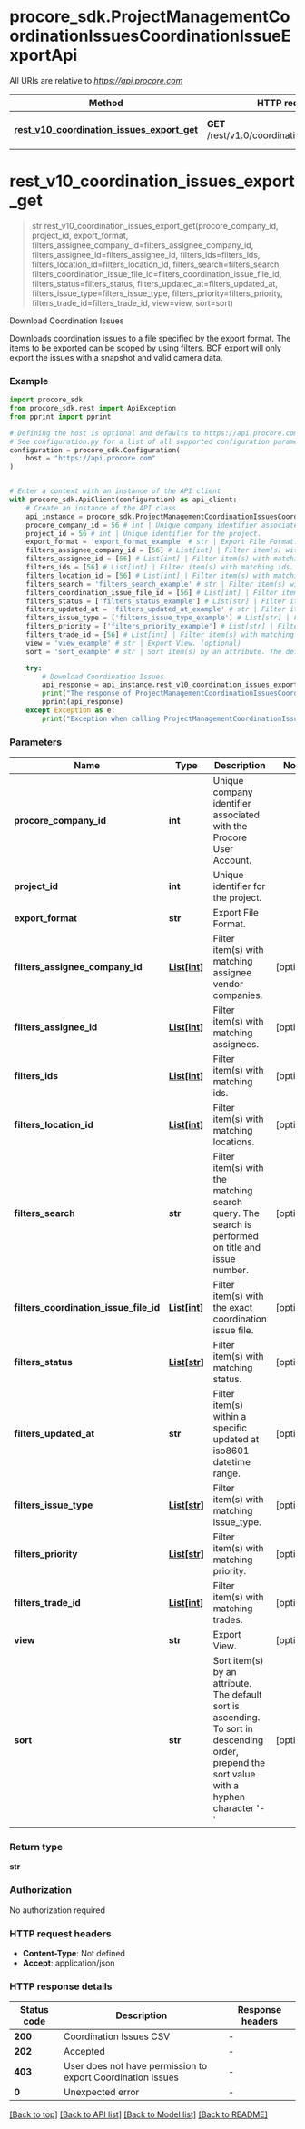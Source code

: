# procore_sdk.ProjectManagementCoordinationIssuesCoordinationIssueExportApi

All URIs are relative to *https://api.procore.com*

Method | HTTP request | Description
------------- | ------------- | -------------
[**rest_v10_coordination_issues_export_get**](ProjectManagementCoordinationIssuesCoordinationIssueExportApi.md#rest_v10_coordination_issues_export_get) | **GET** /rest/v1.0/coordination_issues/export | Download Coordination Issues


# **rest_v10_coordination_issues_export_get**
> str rest_v10_coordination_issues_export_get(procore_company_id, project_id, export_format, filters_assignee_company_id=filters_assignee_company_id, filters_assignee_id=filters_assignee_id, filters_ids=filters_ids, filters_location_id=filters_location_id, filters_search=filters_search, filters_coordination_issue_file_id=filters_coordination_issue_file_id, filters_status=filters_status, filters_updated_at=filters_updated_at, filters_issue_type=filters_issue_type, filters_priority=filters_priority, filters_trade_id=filters_trade_id, view=view, sort=sort)

Download Coordination Issues

Downloads coordination issues to a file specified by the export format. The items to be exported can be scoped by using filters. BCF export will only export the issues with a snapshot and valid camera data.

### Example


```python
import procore_sdk
from procore_sdk.rest import ApiException
from pprint import pprint

# Defining the host is optional and defaults to https://api.procore.com
# See configuration.py for a list of all supported configuration parameters.
configuration = procore_sdk.Configuration(
    host = "https://api.procore.com"
)


# Enter a context with an instance of the API client
with procore_sdk.ApiClient(configuration) as api_client:
    # Create an instance of the API class
    api_instance = procore_sdk.ProjectManagementCoordinationIssuesCoordinationIssueExportApi(api_client)
    procore_company_id = 56 # int | Unique company identifier associated with the Procore User Account.
    project_id = 56 # int | Unique identifier for the project.
    export_format = 'export_format_example' # str | Export File Format.
    filters_assignee_company_id = [56] # List[int] | Filter item(s) with matching assignee vendor companies. (optional)
    filters_assignee_id = [56] # List[int] | Filter item(s) with matching assignees. (optional)
    filters_ids = [56] # List[int] | Filter item(s) with matching ids. (optional)
    filters_location_id = [56] # List[int] | Filter item(s) with matching locations. (optional)
    filters_search = 'filters_search_example' # str | Filter item(s) with the matching search query. The search is performed on title and issue number. (optional)
    filters_coordination_issue_file_id = [56] # List[int] | Filter item(s) with the exact coordination issue file. (optional)
    filters_status = ['filters_status_example'] # List[str] | Filter item(s) with matching status. (optional)
    filters_updated_at = 'filters_updated_at_example' # str | Filter item(s) within a specific updated at iso8601 datetime range. (optional)
    filters_issue_type = ['filters_issue_type_example'] # List[str] | Filter item(s) with matching issue_type. (optional)
    filters_priority = ['filters_priority_example'] # List[str] | Filter item(s) with matching priority. (optional)
    filters_trade_id = [56] # List[int] | Filter item(s) with matching trades. (optional)
    view = 'view_example' # str | Export View. (optional)
    sort = 'sort_example' # str | Sort item(s) by an attribute. The default sort is ascending. To sort in descending order, prepend the sort value with a hyphen character '-' (optional)

    try:
        # Download Coordination Issues
        api_response = api_instance.rest_v10_coordination_issues_export_get(procore_company_id, project_id, export_format, filters_assignee_company_id=filters_assignee_company_id, filters_assignee_id=filters_assignee_id, filters_ids=filters_ids, filters_location_id=filters_location_id, filters_search=filters_search, filters_coordination_issue_file_id=filters_coordination_issue_file_id, filters_status=filters_status, filters_updated_at=filters_updated_at, filters_issue_type=filters_issue_type, filters_priority=filters_priority, filters_trade_id=filters_trade_id, view=view, sort=sort)
        print("The response of ProjectManagementCoordinationIssuesCoordinationIssueExportApi->rest_v10_coordination_issues_export_get:\n")
        pprint(api_response)
    except Exception as e:
        print("Exception when calling ProjectManagementCoordinationIssuesCoordinationIssueExportApi->rest_v10_coordination_issues_export_get: %s\n" % e)
```



### Parameters


Name | Type | Description  | Notes
------------- | ------------- | ------------- | -------------
 **procore_company_id** | **int**| Unique company identifier associated with the Procore User Account. | 
 **project_id** | **int**| Unique identifier for the project. | 
 **export_format** | **str**| Export File Format. | 
 **filters_assignee_company_id** | [**List[int]**](int.md)| Filter item(s) with matching assignee vendor companies. | [optional] 
 **filters_assignee_id** | [**List[int]**](int.md)| Filter item(s) with matching assignees. | [optional] 
 **filters_ids** | [**List[int]**](int.md)| Filter item(s) with matching ids. | [optional] 
 **filters_location_id** | [**List[int]**](int.md)| Filter item(s) with matching locations. | [optional] 
 **filters_search** | **str**| Filter item(s) with the matching search query. The search is performed on title and issue number. | [optional] 
 **filters_coordination_issue_file_id** | [**List[int]**](int.md)| Filter item(s) with the exact coordination issue file. | [optional] 
 **filters_status** | [**List[str]**](str.md)| Filter item(s) with matching status. | [optional] 
 **filters_updated_at** | **str**| Filter item(s) within a specific updated at iso8601 datetime range. | [optional] 
 **filters_issue_type** | [**List[str]**](str.md)| Filter item(s) with matching issue_type. | [optional] 
 **filters_priority** | [**List[str]**](str.md)| Filter item(s) with matching priority. | [optional] 
 **filters_trade_id** | [**List[int]**](int.md)| Filter item(s) with matching trades. | [optional] 
 **view** | **str**| Export View. | [optional] 
 **sort** | **str**| Sort item(s) by an attribute. The default sort is ascending. To sort in descending order, prepend the sort value with a hyphen character &#39;-&#39; | [optional] 

### Return type

**str**

### Authorization

No authorization required

### HTTP request headers

 - **Content-Type**: Not defined
 - **Accept**: application/json

### HTTP response details

| Status code | Description | Response headers |
|-------------|-------------|------------------|
**200** | Coordination Issues CSV |  -  |
**202** | Accepted |  -  |
**403** | User does not have permission to export Coordination Issues |  -  |
**0** | Unexpected error |  -  |

[[Back to top]](#) [[Back to API list]](../README.md#documentation-for-api-endpoints) [[Back to Model list]](../README.md#documentation-for-models) [[Back to README]](../README.md)

